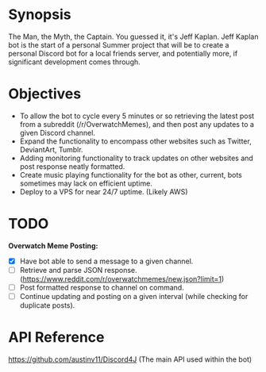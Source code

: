 # Synopsis
The Man, the Myth, the Captain. You guessed it, it's Jeff Kaplan. Jeff Kaplan bot is the start of a personal Summer project that will be to create a personal Discord bot for a local friends server, and potentially more, if significant development comes through.

# Objectives
* To allow the bot to cycle every 5 minutes or so retrieving the latest post from a subreddit (/r/OverwatchMemes), and then post any updates to a given Discord channel.
* Expand the functionality to encompass other websites such as Twitter, DeviantArt, Tumblr.
* Adding monitoring functionality to track updates on other websites and post response neatly formatted.
* Create music playing functionality for the bot as other, current, bots sometimes may lack on efficient uptime.
* Deploy to a VPS for near 24/7 uptime. (Likely AWS)

# TODO
**Overwatch Meme Posting:**
- [x] Have bot able to send a message to a given channel.
- [ ] Retrieve and parse JSON response. (https://www.reddit.com/r/overwatchmemes/new.json?limit=1)
- [ ] Post formatted response to channel on command.
- [ ] Continue updating and posting on a given interval (while checking for duplicate posts).

# API Reference
https://github.com/austinv11/Discord4J (The main API used within the bot)
